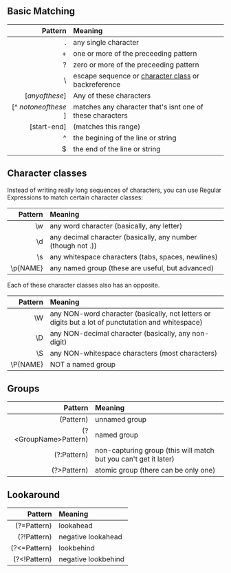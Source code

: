 ﻿## Basic Matching

|Pattern|Meaning|
|-----:|:-------|
|.|any single character|
|+|one or more of the preceeding pattern|
|?|zero or more of the preceeding pattern|
|\\ | escape sequence or [character class](#CharacterClasses) or backreference|
|[*anyofthese*]|Any of these characters|
|[^ *notoneofthese* ]|matches any character that's isnt one of these characters|
|[start-end]|(matches this range)|
|^|the begining of the line or string|
|$|the end of the line or string|

## Character classes <a name='CharacterClasses' />

Instead of writing really long sequences of characters, you can use Regular Expressions to match certain character classes:

|Pattern|Meaning|
|------:|:------|
|\w|any word character (basically, any letter)|
|\d|any decimal character (basically, any number (though not .))|
|\s|any whitespace characters (tabs, spaces, newlines)|
|\p{NAME}|any named group (these are useful, but advanced)|


Each of these character classes also has an opposite.

|Pattern|Meaning|
|-----:|:-------|
|\W|any NON-word character (basically, not letters or digits but a lot of punctutation and whitespace)|
|\D|any NON-decimal character (basically, any non-digit)|
|\S|any NON-whitespace characters (most characters)|
|\P{NAME}|NOT a named group|  

## Groups

|Pattern|Meaning|
|-----:|:-------|
|(Pattern)|unnamed group|
|(?\<GroupName\>Pattern)|named group|
|(?:Pattern)|non-capturing group (this will match but you can't get it later)|
|(?\>Pattern)|atomic group (there can be only one)|

## Lookaround
|Pattern|Meaning|
|-----:|:-------|
|(?=Pattern)|lookahead|
|(?!Pattern)|negative lookahead|
|(?<=Pattern)|lookbehind|
|(?<!Pattern)|negative lookbehind|
